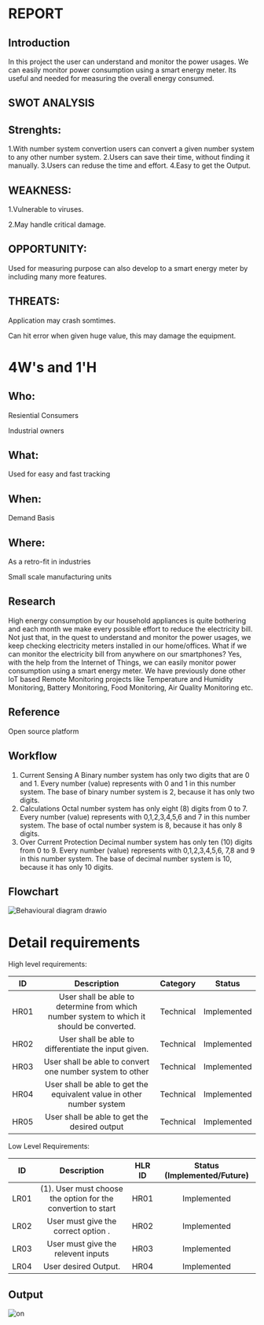 # REPORT

## Introduction
In this project the user can understand and monitor the power usages. We can easily monitor power consumption using a smart energy meter. Its useful and needed for measuring the overall energy consumed.

## SWOT ANALYSIS

## Strenghts:
1.With number system convertion users can convert a given number system to any other number system. 
2.Users can save their time, without finding it manually. 
3.Users can reduse the time and effort.
4.Easy to get the Output. 


## WEAKNESS:
1.Vulnerable to viruses. 

2.May handle critical damage.

## OPPORTUNITY:
Used for measuring purpose can also develop to a smart energy meter by including many more features.

## THREATS:
Application may crash somtimes.

Can hit error when given huge value, this may damage the equipment.

# 4W&#39;s and 1&#39;H

## Who:
Resiential Consumers

Industrial owners

## What:

Used for easy and fast tracking

## When:

Demand Basis

## Where:
As a retro-fit in industries

Small scale manufacturing units

## Research

High energy consumption by our household appliances is quite bothering and each month we make every possible effort to reduce the electricity bill. Not just that, in the quest to understand and monitor the power usages, we keep checking electricity meters installed in our home/offices. What if we can monitor the electricity bill from anywhere on our smartphones? Yes, with the help from the Internet of Things, we can easily monitor power consumption using a smart energy meter. We have previously done other IoT based Remote Monitoring projects like Temperature and Humidity Monitoring, Battery Monitoring, Food Monitoring, Air Quality Monitoring etc.

## Reference
Open source platform

## Workflow
   
1) Current Sensing
A Binary number system has only two digits that are 0 and 1. Every number (value) represents with 0 and 1 in this number system. The base of binary number system is 2, because it has only two digits.
2) Calculations
Octal number system has only eight (8) digits from 0 to 7. Every number (value) represents with 0,1,2,3,4,5,6 and 7 in this number system. The base of octal number system is 8, because it has only 8 digits.
3) Over Current Protection
Decimal number system has only ten (10) digits from 0 to 9. Every number (value) represents with 0,1,2,3,4,5,6, 7,8 and 9 in this number system. The base of decimal number system is 10, because it has only 10 digits.

## Flowchart

![Behavioural diagram drawio](https://user-images.githubusercontent.com/101562511/164887723-f401635a-3e54-4066-abaf-c73cb883a569.png)


# Detail requirements
High level requirements: 


|**ID**|**Description**|**Category**|**Status**|
| :-: | :-: | :-: | :-: |
|HR01|User shall be able to determine from which number system to which it should be converted.|Technical|Implemented|
|HR02|User shall be able to differentiate the input given. |Technical|Implemented|
|HR03|User shall be able to convert one number system to other|Technical|Implemented|
|HR04|User shall be able to get the equivalent value in other number system|Technical|Implemented|
|HR05|User shall be able to get the desired output|Technical|Implemented|

Low Level Requirements:

|**ID**|**Description**|**HLR ID**|**Status (Implemented/Future)**|
| :-: | :-: | :-: | :-: |
|LR01|(1). User must choose the option for the convertion to start|HR01|Implemented|
|LR02|User must give the correct option .|HR02|Implemented|
|LR03|User must give the relevent inputs|HR03|Implemented|
|LR04|User desired Output. |HR04|Implemented|Requirements

## Output

![on](https://user-images.githubusercontent.com/101562511/164887784-ff16fc9c-527b-4578-99d9-f7742027b0aa.PNG)


